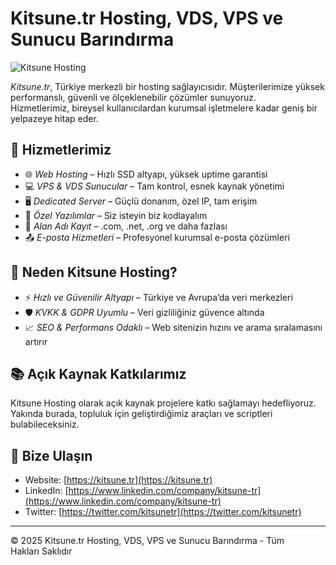# Kitsune.tr Hosting, VDS, VPS ve Sunucu Barındırma

![Kitsune Hosting](https://kitsune.tr/kitsune_logo.png)

*Kitsune.tr*, Türkiye merkezli bir hosting sağlayıcısıdır. Müşterilerimize yüksek performanslı, güvenli ve ölçeklenebilir çözümler sunuyoruz.  
Hizmetlerimiz, bireysel kullanıcılardan kurumsal işletmelere kadar geniş bir yelpazeye hitap eder.

## 🚀 Hizmetlerimiz
- 🌐 *Web Hosting* – Hızlı SSD altyapı, yüksek uptime garantisi
- 💻 *VPS & VDS Sunucular* – Tam kontrol, esnek kaynak yönetimi
- 🖥 *Dedicated Server* – Güçlü donanım, özel IP, tam erişim
- 🔐 *Özel Yazılımlar* – Siz isteyin biz kodlayalım
- 📡 *Alan Adı Kayıt* – .com, .net, .org ve daha fazlası
- 📤 *E-posta Hizmetleri* – Profesyonel kurumsal e-posta çözümleri

## 🌟 Neden Kitsune Hosting?
- ⚡ *Hızlı ve Güvenilir Altyapı* – Türkiye ve Avrupa’da veri merkezleri
- 🛡 *KVKK & GDPR Uyumlu* – Veri gizliliğiniz güvence altında
- 📈 *SEO & Performans Odaklı* – Web sitenizin hızını ve arama sıralamasını artırır

## 📚 Açık Kaynak Katkılarımız
Kitsune Hosting olarak açık kaynak projelere katkı sağlamayı hedefliyoruz.  
Yakında burada, topluluk için geliştirdiğimiz araçları ve scriptleri bulabileceksiniz.

## 🔗 Bize Ulaşın
- Website: [https://kitsune.tr](https://kitsune.tr)
- LinkedIn: [https://www.linkedin.com/company/kitsune-tr](https://www.linkedin.com/company/kitsune-tr)
- Twitter: [https://twitter.com/kitsunetr](https://twitter.com/kitsunetr)

---
© 2025 Kitsune.tr Hosting, VDS, VPS ve Sunucu Barındırma - Tüm Hakları Saklıdır
